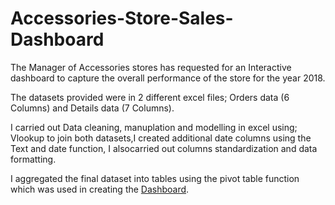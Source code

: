 # Accessories-Store-Sales-Dashboard

The Manager of Accessories stores has requested for an Interactive dashboard to capture the overall performance of the store for the year 2018.

The datasets provided were in 2 different excel files; Orders data (6 Columns) and Details data (7 Columns). 

I carried out Data cleaning, manuplation and modelling in excel using; Vlookup to join both datasets,I created additional date columns using the Text and date function, I alsocarried out columns standardization and data formatting.

I aggregated the final dataset into tables using the pivot table function which was used in creating the [Dashboard](https://github.com/Ernest-30/Accessories-Store-Sales-Dashboard/blob/main/Accessories%20Store%20Sales%20Data.xlsx).
